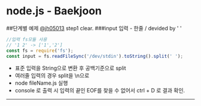 node.js - Baekjoon
===
##단계별 예제 [@jh05013](https://www.acmicpc.net/step) step1 clear.
###input 입력 - 한줄 / devided by ' '
```js
//입력 fs모듈 사용 
// '1 2' -> ['1','2']
const fs = require('fs');
const input = fs.readFileSync('/dev/stdin').toString().split(' ');

```
* 표준 입력을 String으로 변환 후 공백기준으로 split
* 여러줄 입력의 경우 split을 \n으로
* node fileName.js 실행
* console 로 출력 시 입력의 끝인 EOF를 찾을 수 없어서 ctrl + D 로 결과 확인.



***